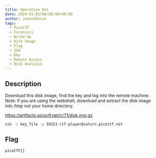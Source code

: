 ```yaml
---
title: Operation Oni
date: 2024-01-01T00:00:00+00:00
author: JonesCKevin
tags:
  - PicoCTF
  - Forensics
  - Write-Up
  - Disk Image
  - Flag
  - SSH
  - Key
  - Remote Access
  - Disk Analysis
---
```


## Description

Download this disk image, find the key and log into the remote machine.
Note: if you are using the webshell, download and extract the disk image into /tmp not your home directory.

<https://artifacts.picoctf.net/c/71/disk.img.gz>

```bash
ssh -i key_file -p 59323 ctf-player@saturn.picoctf.net
```

## Flag

`picoCTF{}`

